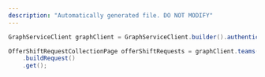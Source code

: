 ```yaml
---
description: "Automatically generated file. DO NOT MODIFY"
---
```

<!-- markdownlint-disable MD041 -->

```java
GraphServiceClient graphClient = GraphServiceClient.builder().authenticationProvider( authProvider ).buildClient();

OfferShiftRequestCollectionPage offerShiftRequests = graphClient.teams("{teamId}").schedule().offerShiftRequests()
    .buildRequest()
    .get();
```
